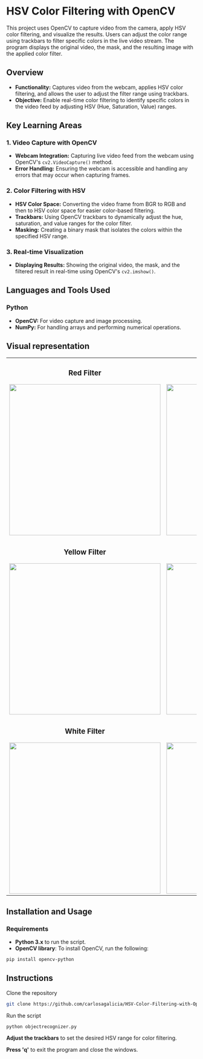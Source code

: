 # HSV Color Filtering with OpenCV

This project uses OpenCV to capture video from the camera, apply HSV color filtering, and visualize the results. Users can adjust the color range using trackbars to filter specific colors in the live video stream. The program displays the original video, the mask, and the resulting image with the applied color filter.

## Overview

- **Functionality:** Captures video from the webcam, applies HSV color filtering, and allows the user to adjust the filter range using trackbars.
- **Objective:** Enable real-time color filtering to identify specific colors in the video feed by adjusting HSV (Hue, Saturation, Value) ranges.

## Key Learning Areas

### 1. Video Capture with OpenCV
- **Webcam Integration:** Capturing live video feed from the webcam using OpenCV's `cv2.VideoCapture()` method.
- **Error Handling:** Ensuring the webcam is accessible and handling any errors that may occur when capturing frames.

### 2. Color Filtering with HSV
- **HSV Color Space:** Converting the video frame from BGR to RGB and then to HSV color space for easier color-based filtering.
- **Trackbars:** Using OpenCV trackbars to dynamically adjust the hue, saturation, and value ranges for the color filter.
- **Masking:** Creating a binary mask that isolates the colors within the specified HSV range.

### 3. Real-time Visualization
- **Displaying Results:** Showing the original video, the mask, and the filtered result in real-time using OpenCV's `cv2.imshow()`.

## Languages and Tools Used

### Python
- **OpenCV:** For video capture and image processing.
- **NumPy:** For handling arrays and performing numerical operations.

## Visual representation

<table>
<tr>
  <td width="50%">
    <h3 align="center">Red Filter</h3>
    <div align="center">
      <img src="https://github.com/user-attachments/assets/efafc758-b3e9-4ead-9b45-a37c4990eb8e" width="400">
    </div>
  </td>

  <td width="50%">
    <h3 align="center">Orange Filter</h3>
    <div align="center">
      <img src="https://github.com/user-attachments/assets/ca5ee0ae-db28-4505-ad05-2347f0d3542e" width="400">
    </div>
  </td>
</tr>

<tr>
  <td width="50%">
    <h3 align="center">Yellow Filter</h3>
    <div align="center">
      <img src="https://github.com/user-attachments/assets/820eefac-88d5-4c2d-8542-e01c5eac685c" width="400">
    </div>
  </td>

  <td width="50%">
    <h3 align="center">Blue Filter</h3>
    <div align="center">
      <img src="https://github.com/user-attachments/assets/baf73583-a58d-4620-9e5a-163f516a0556" width="400">
    </div>
  </td>
</tr>

<tr>
  <td width="50%">
    <h3 align="center">White Filter</h3>
    <div align="center">
      <img src="https://github.com/user-attachments/assets/9c071ab4-f62a-41a7-bb15-0cb720f3ca69" width="400">
    </div>
  </td>

  <td width="50%">
    <h3 align="center">Green Filter</h3>
    <div align="center">
      <img src="https://github.com/user-attachments/assets/217bdaa4-85af-4e6b-baab-be11bccbadc1" width="400">
    </div>
  </td>
</tr>
</table>

## Installation and Usage

### Requirements
- **Python 3.x** to run the script.
- **OpenCV library**: To install OpenCV, run the following:
```bash
pip install opencv-python
```
## Instructions
Clone the repository
  ```bash
  git clone https://github.com/carlosagalicia/HSV-Color-Filtering-with-OpenCV.git
  ```
Run the script
  ```bash
  python objectrecognizer.py
  ```
**Adjust the trackbars** to set the desired HSV range for color filtering.

**Press 'q'** to exit the program and close the windows.
